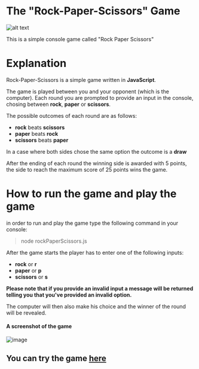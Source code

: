 # The "Rock-Paper-Scissors" Game

![alt text](https://futurism.com/_next/image?url=https%3A%2F%2Fwp-assets.futurism.com%2F2015%2F11%2Frock-paper-scissors.jpg&w=1080&q=75)

This is a simple console game called "Rock Paper Scissors"

# Explanation

Rock-Paper-Scissors is a simple game written in **JavaScript**.

The game is played between you and your opponent (which is the computer).
Each round you are prompted to provide an input in the console, chosing between **rock**, **paper** or **scissors**.

The possible outcomes of each round are as follows:

- **rock** beats **scissors**
- **paper** beats **rock**
- **scissors** beats **paper**

In a case where both sides chose the same option the outcome is a **draw**

After the ending of each round the winning side is awarded with 5 points, the side to reach the maximum score of 25 points wins the game.

# How to run the game and play the game

in order to run and play the game type the following command in your console:

> node rockPaperScissors.js

After the game starts the player has to enter one of the following inputs:

- **rock** or **r**
- **paper** or **p**
- **scissors** or **s**

**Please note that if you provide an invalid input a message will be returned telling you that you've provided an invalid option.**

The computer will then also make his choice and the winner of the round will be revealed.

#### A screenshot of the game

![image](https://user-images.githubusercontent.com/114098743/208088180-d7332719-82df-46f4-bdfc-562b0ab18f5a.png)

## You can try the game [here](https://replit.com/@DanielPopov2/rockPaperScissors#rockPaperScissors.js)


